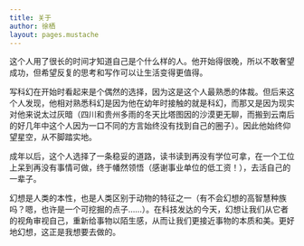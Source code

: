 ```yaml
---
title: 关于
author: 徐栖
layout: pages.mustache
---
```


这个人用了很长的时间才知道自己是个什么样的人。他开始得很晚，所以不敢奢望成功，但希望反复的思考和写作可以让生活变得更值得。

写科幻在开始时看起来是个偶然的选择，因为这是这个人最熟悉的体裁。但后来这个人发现，他相对熟悉科幻是因为他在幼年时接触的就是科幻，而那又是因为现实对他来说太过灰暗（四川和贵州多雨的冬天比塔图因的沙漠更无聊，而搬到云南后的好几年中这个人因为一口不同的方言始终没有找到自己的圈子）。因此他始终仰望星空，从不脚踏实地。

成年以后，这个人选择了一条稳妥的道路，读书读到再没有学位可拿，在一个工位上呆到再没有事情可做，终于幡然领悟（感谢事业单位的低工资！），去活自己的一辈子。

幻想是人类的本性，也是人类区别于动物的特征之一（有不会幻想的高智慧种族吗？嗯，也许是一个可挖掘的点子……）。在科技发达的今天，幻想让我们从它者的视角审视自己，重新给事物以陌生感，从而让我们更接近事物的本质和美。更好地幻想，这正是我想要去做的。
